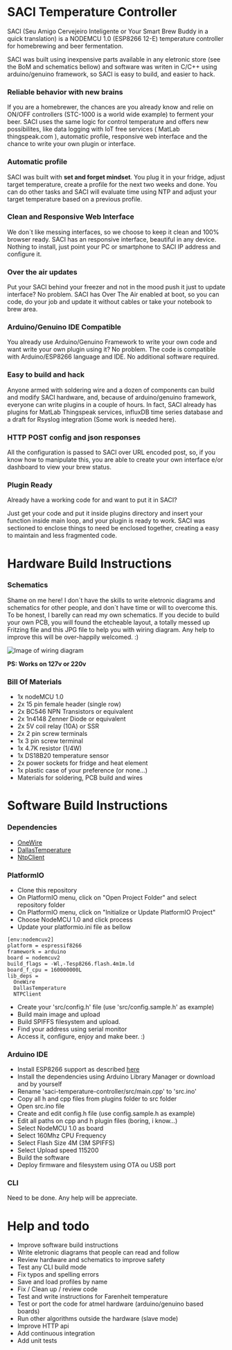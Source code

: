 # SACI Temperature Controller

SACI (Seu Amigo Cervejeiro Inteligente or Your Smart Brew Buddy in a quick translation) is a NODEMCU 1.0 (ESP8266 12-E)
temperature controller for homebrewing and beer fermentation.

SACI was built using inexpensive parts available in any eletronic store (see the BoM and schematics bellow)
and software was writen in C/C++ using arduino/genuino framework, so SACI is easy to build,
and easier to hack.

### Reliable behavior with new brains
If you are a homebrewer, the chances are you already know and relie on ON/OFF controllers (STC-1000 is a  world wide example) to ferment your beer. SACI uses the same logic for control temperature and offers new possibilites, like data logging with IoT free services ( MatLab thingspeak.com ), automatic profile, responsive web interface and the chance to write your own plugin or interface.   

### Automatic profile
SACI was built with **set and forget mindset**. You plug it in your fridge, adjust target temperature,
create a profile for the next two weeks and done. You can do other tasks and SACI will evaluate
time using NTP and adjust your target temperature based on a previous profile.

### Clean and Responsive Web Interface
We don´t like messing interfaces, so we choose to keep it clean and 100% browser ready.
SACI has an responsive interface, beautiful in any device. Nothing to install, just point
your PC or smartphone to SACI IP address and configure it.

### Over the air updates
Put your SACI behind your freezer and not in the mood push it just to update interface?
No problem. SACI has Over The Air enabled at boot, so you can code, do your job and
update it without cables or take your notebook to brew area.

### Arduino/Genuino IDE Compatible
You already use Arduino/Genuino Framework to write your own code and want write your own plugin using it?
No problem. The code is compatible with Arduino/ESP8266 language and IDE. No additional software required.   

### Easy to build and hack
Anyone armed with soldering wire and a dozen of components can build and modify SACI hardware, and,
because of arduino/genuino framework, everyone can write plugins in a couple of hours.
In fact, SACI already has plugins for MatLab Thingspeak services, influxDB time series database
and a draft for Rsyslog integration (Some work is needed here).

### HTTP POST config and json responses
All the configuration is passed to SACI over URL encoded post, so, if you know how to manipulate this, you are able to create your own interface e/or dashboard to view your brew status.

### Plugin Ready
Already have a working code for **<insert your favorite IoT provider here>** and
want to put it in SACI?

Just get your code and put it inside plugins directory and insert your function inside main loop,
and your plugin is ready to work. SACI was sectioned to enclose things to need be enclosed together,
creating a easy to maintain and less fragmented code.

# Hardware Build Instructions
### Schematics
Shame on me here!
I don´t have the skills to write eletronic diagrams and schematics for other people, and don´t have time or will to overcome this. To be honest, I barelly can read my own schematics. If you decide to build your own PCB, you will found the etcheable layout, a totally messed up Fritzing file and this JPG file to help you with wiring diagram. Any help to improve this will be over-happily  welcomed. :)

![Image of wiring diagram](http://drive.google.com/uc?export=view&id=0B24GFOLAe1WGemEtNUNNVUNDblk)

**PS: Works on 127v or 220v**


### Bill Of Materials
- 1x nodeMCU 1.0
- 2x 15 pin female header (single row)
- 2x BC546 NPN Transistors or equivalent
- 2x 1n4148 Zenner Diode  or equivalent
- 2x 5V coil relay (10A) or SSR
- 2x 2 pin screw terminals
- 1x 3 pin screw terminal
- 1x 4.7K resistor (1/4W)
- 1x DS18B20 temperature sensor
- 2x power sockets for fridge and heat element
- 1x plastic case of your preference (or none...)
- Materials for soldering, PCB build and wires

# Software Build Instructions
### Dependencies
- [OneWire](https://github.com/PaulStoffregen/OneWire)
- [DallasTemperature](https://github.com/milesburton/Arduino-Temperature-Control-Library)
- [NtpClient](https://github.com/arduino-libraries/NTPClient)

### PlatformIO
- Clone this repository
- On PlatformIO menu, click on "Open Project Folder" and select repository folder
- On PlatformIO menu, click on "Initialize or Update PlatformIO Project"
- Choose NodeMCU 1.0 and click process
- Update your platformio.ini file as bellow

```
[env:nodemcuv2]
platform = espressif8266
framework = arduino
board = nodemcuv2
build_flags = -Wl,-Tesp8266.flash.4m1m.ld
board_f_cpu = 160000000L
lib_deps =
  OneWire
  DallasTemperature
  NTPClient
```
- Create your 'src/config.h' file (use 'src/config.sample.h' as example)
- Build main image and upload
- Build SPIFFS filesystem and upload.
- Find your address using serial monitor
- Access it, configure, enjoy and make beer. :) 

### Arduino IDE
- Install ESP8266 support as described [here](https://github.com/esp8266/Arduino)
- Install the dependencies using Arduino Library Manager or download and by yourself
- Rename 'saci-temperature-controller/src/main.cpp' to 'src.ino'
- Copy all h and cpp files from plugins folder to src folder
- Open src.ino file
- Create and edit config.h file (use config.sample.h as example)
- Edit all paths on cpp and h plugin files (boring, i know...)
- Select NodeMCU 1.0 as board
- Select 160Mhz CPU Frequency
- Select Flash Size 4M (3M SPIFFS)
- Select Upload speed 115200
- Build the software
- Deploy firmware and filesystem using OTA ou USB port

### CLI
Need to be done. Any help will be appreciate.

# Help and todo
- Improve software build instructions
- Write eletronic diagrams that people can read and follow
- Review hardware and schematics to improve safety
- Test any CLI build mode
- Fix typos and spelling errors
- Save and load profiles by name
- Fix / Clean up / review code
- Test and write instructions for Farenheit temperature
- Test or port the code for atmel hardware (arduino/genuino based boards)
- Run other algorithms outside the hardware (slave mode)
- Improve HTTP api
- Add continuous integration
- Add unit tests
